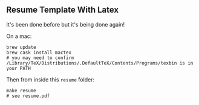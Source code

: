 Resume Template With Latex
---

It's been done before but it's being done again!

On a mac:

```
brew update
brew cask install mactex
# you may need to confirm /Library/TeX/Distributions/.DefaultTeX/Contents/Programs/texbin is in your PATH
```

Then from inside this `resume` folder:

```
make resume
# see resume.pdf
```